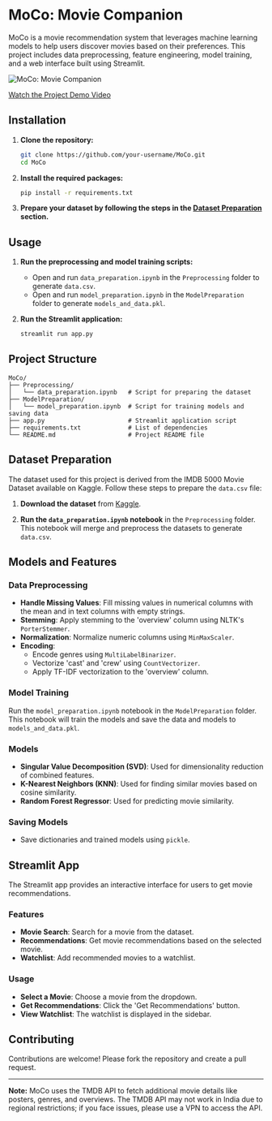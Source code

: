 # MoCo: Movie Companion

MoCo is a movie recommendation system that leverages machine learning models to help users discover movies based on their preferences. This project includes data preprocessing, feature engineering, model training, and a web interface built using Streamlit.

![MoCo: Movie Companion](https://img.youtube.com/vi/your-video-id/maxresdefault.jpg)

[Watch the Project Demo Video](https://www.youtube.com/watch?v=your-video-id)

## Installation

1. **Clone the repository:**
   ```sh
   git clone https://github.com/your-username/MoCo.git
   cd MoCo
   ```

2. **Install the required packages:**
   ```sh
   pip install -r requirements.txt
   ```

3. **Prepare your dataset by following the steps in the [Dataset Preparation](#dataset-preparation) section.**

## Usage

1. **Run the preprocessing and model training scripts:**
   - Open and run `data_preparation.ipynb` in the `Preprocessing` folder to generate `data.csv`.
   - Open and run `model_preparation.ipynb` in the `ModelPreparation` folder to generate `models_and_data.pkl`.

2. **Run the Streamlit application:**
   ```sh
   streamlit run app.py
   ```

## Project Structure

```
MoCo/
├── Preprocessing/
│   └── data_preparation.ipynb   # Script for preparing the dataset
├── ModelPreparation/
│   └── model_preparation.ipynb  # Script for training models and saving data
├── app.py                       # Streamlit application script
├── requirements.txt             # List of dependencies
└── README.md                    # Project README file
```

## Dataset Preparation

The dataset used for this project is derived from the IMDB 5000 Movie Dataset available on Kaggle. Follow these steps to prepare the `data.csv` file:

1. **Download the dataset** from [Kaggle](https://www.kaggle.com/datasets/carolzhangdc/imdb-5000-movie-dataset).

2. **Run the `data_preparation.ipynb` notebook** in the `Preprocessing` folder. This notebook will merge and preprocess the datasets to generate `data.csv`.

## Models and Features

### Data Preprocessing

- **Handle Missing Values**: Fill missing values in numerical columns with the mean and in text columns with empty strings.
- **Stemming**: Apply stemming to the 'overview' column using NLTK's `PorterStemmer`.
- **Normalization**: Normalize numeric columns using `MinMaxScaler`.
- **Encoding**: 
  - Encode genres using `MultiLabelBinarizer`.
  - Vectorize 'cast' and 'crew' using `CountVectorizer`.
  - Apply TF-IDF vectorization to the 'overview' column.

### Model Training

Run the `model_preparation.ipynb` notebook in the `ModelPreparation` folder. This notebook will train the models and save the data and models to `models_and_data.pkl`.

### Models

- **Singular Value Decomposition (SVD)**: Used for dimensionality reduction of combined features.
- **K-Nearest Neighbors (KNN)**: Used for finding similar movies based on cosine similarity.
- **Random Forest Regressor**: Used for predicting movie similarity.

### Saving Models

- Save dictionaries and trained models using `pickle`.

## Streamlit App

The Streamlit app provides an interactive interface for users to get movie recommendations.

### Features

- **Movie Search**: Search for a movie from the dataset.
- **Recommendations**: Get movie recommendations based on the selected movie.
- **Watchlist**: Add recommended movies to a watchlist.

### Usage

- **Select a Movie**: Choose a movie from the dropdown.
- **Get Recommendations**: Click the 'Get Recommendations' button.
- **View Watchlist**: The watchlist is displayed in the sidebar.

## Contributing

Contributions are welcome! Please fork the repository and create a pull request.

---

**Note:** MoCo uses the TMDB API to fetch additional movie details like posters, genres, and overviews. The TMDB API may not work in India due to regional restrictions; if you face issues, please use a VPN to access the API.
